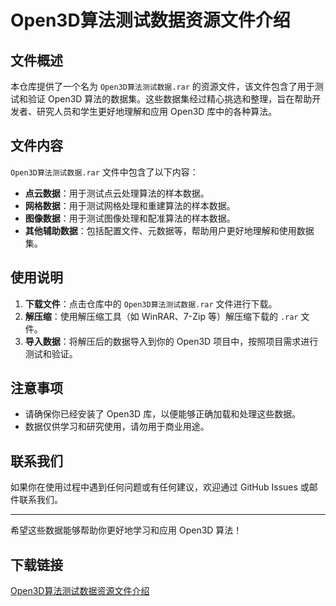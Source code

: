 # Open3D算法测试数据资源文件介绍

## 文件概述

本仓库提供了一个名为 `Open3D算法测试数据.rar` 的资源文件，该文件包含了用于测试和验证 Open3D 算法的数据集。这些数据集经过精心挑选和整理，旨在帮助开发者、研究人员和学生更好地理解和应用 Open3D 库中的各种算法。

## 文件内容

`Open3D算法测试数据.rar` 文件中包含了以下内容：

- **点云数据**：用于测试点云处理算法的样本数据。
- **网格数据**：用于测试网格处理和重建算法的样本数据。
- **图像数据**：用于测试图像处理和配准算法的样本数据。
- **其他辅助数据**：包括配置文件、元数据等，帮助用户更好地理解和使用数据集。

## 使用说明

1. **下载文件**：点击仓库中的 `Open3D算法测试数据.rar` 文件进行下载。
2. **解压缩**：使用解压缩工具（如 WinRAR、7-Zip 等）解压缩下载的 `.rar` 文件。
3. **导入数据**：将解压后的数据导入到你的 Open3D 项目中，按照项目需求进行测试和验证。

## 注意事项

- 请确保你已经安装了 Open3D 库，以便能够正确加载和处理这些数据。
- 数据仅供学习和研究使用，请勿用于商业用途。

## 联系我们

如果你在使用过程中遇到任何问题或有任何建议，欢迎通过 GitHub Issues 或邮件联系我们。

---

希望这些数据能够帮助你更好地学习和应用 Open3D 算法！

## 下载链接

[Open3D算法测试数据资源文件介绍](https://pan.quark.cn/s/6108dedf3a39)